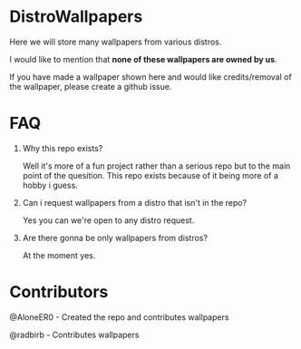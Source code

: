 # DistroWallpapers

Here we will store many wallpapers from various distros.

I would like to mention that **none of these wallpapers are owned by us**.

If you have made a wallpaper shown here and would like credits/removal of the wallpaper, please create a github issue.

# FAQ

1.  Why this repo exists?
    
    Well it's more of a fun project rather than a serious repo but to the main point of the quesition. This repo exists because of it being more of a hobby i guess.

2.  Can i request wallpapers from a distro that isn't in the repo?
    
    Yes you can we're open to any distro request.

3. Are there gonna be only wallpapers from distros?

   At the moment yes.

# Contributors 

@AloneER0 - Created the repo and contributes wallpapers

@radbirb - Contributes wallpapers



